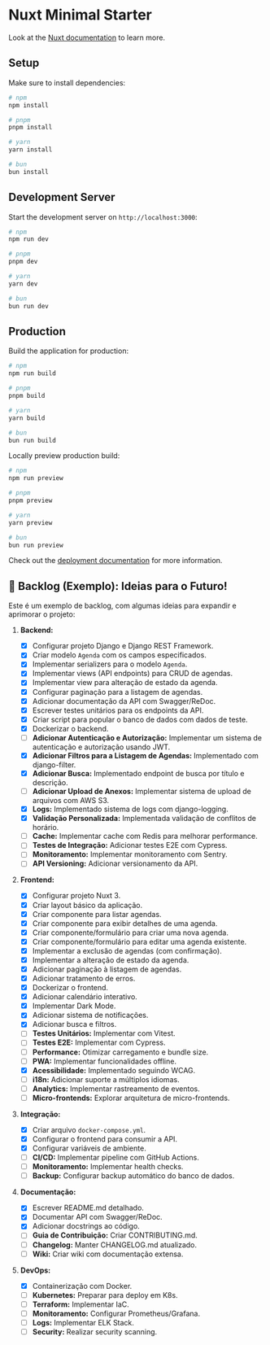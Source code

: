 # Nuxt Minimal Starter

Look at the [Nuxt documentation](https://nuxt.com/docs/getting-started/introduction) to learn more.

## Setup

Make sure to install dependencies:

```bash
# npm
npm install

# pnpm
pnpm install

# yarn
yarn install

# bun
bun install
```

## Development Server

Start the development server on `http://localhost:3000`:

```bash
# npm
npm run dev

# pnpm
pnpm dev

# yarn
yarn dev

# bun
bun run dev
```

## Production

Build the application for production:

```bash
# npm
npm run build

# pnpm
pnpm build

# yarn
yarn build

# bun
bun run build
```

Locally preview production build:

```bash
# npm
npm run preview

# pnpm
pnpm preview

# yarn
yarn preview

# bun
bun run preview
```

Check out the [deployment documentation](https://nuxt.com/docs/getting-started/deployment) for more information.

## 📝 Backlog (Exemplo): Ideias para o Futuro!

Este é um exemplo de backlog, com algumas ideias para expandir e aprimorar o projeto:

1. **Backend:**

   * [X] Configurar projeto Django e Django REST Framework.
   * [X] Criar modelo `Agenda` com os campos especificados.
   * [X] Implementar serializers para o modelo `Agenda`.
   * [X] Implementar views (API endpoints) para CRUD de agendas.
   * [X] Implementar view para alteração de estado da agenda.
   * [X] Configurar paginação para a listagem de agendas.
   * [X] Adicionar documentação da API com Swagger/ReDoc.
   * [X] Escrever testes unitários para os endpoints da API.
   * [X] Criar script para popular o banco de dados com dados de teste.
   * [X] Dockerizar o backend.
   * [ ] **Adicionar Autenticação e Autorização:**  Implementar um sistema de autenticação e autorização usando JWT.
   * [X] **Adicionar Filtros para a Listagem de Agendas:**  Implementado com django-filter.
   * [X] **Adicionar Busca:** Implementado endpoint de busca por título e descrição.
   * [ ] **Adicionar Upload de Anexos:** Implementar sistema de upload de arquivos com AWS S3.
   * [X] **Logs:** Implementado sistema de logs com django-logging.
   * [X] **Validação Personalizada:** Implementada validação de conflitos de horário.
   * [ ] **Cache:** Implementar cache com Redis para melhorar performance.
   * [ ] **Testes de Integração:** Adicionar testes E2E com Cypress.
   * [ ] **Monitoramento:** Implementar monitoramento com Sentry.
   * [ ] **API Versioning:** Adicionar versionamento da API.

2. **Frontend:**

   * [X] Configurar projeto Nuxt 3.
   * [X] Criar layout básico da aplicação.
   * [X] Criar componente para listar agendas.
   * [X] Criar componente para exibir detalhes de uma agenda.
   * [X] Criar componente/formulário para criar uma nova agenda.
   * [X] Criar componente/formulário para editar uma agenda existente.
   * [X] Implementar a exclusão de agendas (com confirmação).
   * [X] Implementar a alteração de estado da agenda.
   * [X] Adicionar paginação à listagem de agendas.
   * [X] Adicionar tratamento de erros.
   * [X] Dockerizar o frontend.
   * [X] Adicionar calendário interativo.
   * [X] Implementar Dark Mode.
   * [X] Adicionar sistema de notificações.
   * [X] Adicionar busca e filtros.
   * [ ] **Testes Unitários:** Implementar com Vitest.
   * [ ] **Testes E2E:** Implementar com Cypress.
   * [ ] **Performance:** Otimizar carregamento e bundle size.
   * [ ] **PWA:** Implementar funcionalidades offline.
   * [X] **Acessibilidade:** Implementado seguindo WCAG.
   * [ ] **i18n:** Adicionar suporte a múltiplos idiomas.
   * [ ] **Analytics:** Implementar rastreamento de eventos.
   * [ ] **Micro-frontends:** Explorar arquitetura de micro-frontends.

3. **Integração:**

   * [X] Criar arquivo `docker-compose.yml`.
   * [X] Configurar o frontend para consumir a API.
   * [X] Configurar variáveis de ambiente.
   * [ ] **CI/CD:** Implementar pipeline com GitHub Actions.
   * [ ] **Monitoramento:** Implementar health checks.
   * [ ] **Backup:** Configurar backup automático do banco de dados.

4. **Documentação:**

   * [X] Escrever README.md detalhado.
   * [X] Documentar API com Swagger/ReDoc.
   * [X] Adicionar docstrings ao código.
   * [ ] **Guia de Contribuição:** Criar CONTRIBUTING.md.
   * [ ] **Changelog:** Manter CHANGELOG.md atualizado.
   * [ ] **Wiki:** Criar wiki com documentação extensa.

5. **DevOps:**

   * [X] Containerização com Docker.
   * [ ] **Kubernetes:** Preparar para deploy em K8s.
   * [ ] **Terraform:** Implementar IaC.
   * [ ] **Monitoramento:** Configurar Prometheus/Grafana.
   * [ ] **Logs:** Implementar ELK Stack.
   * [ ] **Security:** Realizar security scanning.
